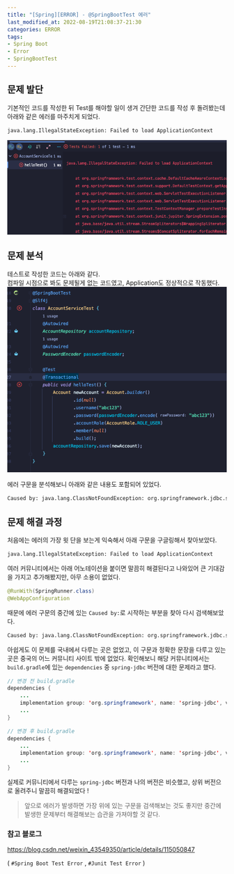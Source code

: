 ```yaml
---
title: "[Spring][ERROR] - @SpringBootTest 에러"
last_modified_at: 2022-08-19T21:08:37-21:30
categories: ERROR
tags:
- Spring Boot
- Error
- SpringBootTest
---
```


## 문제 발단
기본적인 코드를 작성한 뒤 Test를 해야할 일이 생겨 간단한 코드를 작성 후 돌려봤는데 아래와 같은 에러를 마주치게 되었다.<br>

```bash
java.lang.IllegalStateException: Failed to load ApplicationContext
```

![](assets/images/posts/spring-boot-test-error/test-error.png)

## 문제 분석
테스트로 작성한 코드는 아래와 같다.<br>
컴파일 시점으로 봐도 문제될게 없는 코드였고, Application도 정상적으로 작동했다.
![](assets/images/posts/spring-boot-test-error/test-code-example.png)

에러 구문을 분석해보니 아래와 같은 내용도 포함되어 있었다.

```bash
Caused by: java.lang.ClassNotFoundException: org.springframework.jdbc.support.JdbcTransactionManager
```

## 문제 해결 과정

처음에는 에러의 가장 윗 단을 보는게 익숙해서 아래 구문을 구글링해서 찾아보았다.

```bash
java.lang.IllegalStateException: Failed to load ApplicationContext
```

여러 커뮤니티에서는 아래 어노테이션을 붙이면 말끔히 해결된다고 나와있어 큰 기대감을 가지고 추가해봤지만, 아무 소용이 없었다.

```java
@RunWith(SpringRunner.class)
@WebAppConfiguration
```

때문에 에러 구문의 중간에 있는 `Caused by:`로 시작하는 부분을 찾아 다시 검색해보았다.

```bash
Caused by: java.lang.ClassNotFoundException: org.springframework.jdbc.support.JdbcTransactionManager
```

아쉽게도 이 문제를 국내에서 다루는 곳은 없었고, 이 구문과 정확한 문장을 다루고 있는 곳은 중국의 어느 커뮤니티 사이트 밖에 없었다.
확인해보니 해당 커뮤니티에서는 `build.gradle`에 있는 `dependencies` 중 `spring-jdbc` 버전에 대한 문제라고 했다. <br>

```java
// 변경 전 build.gradle
dependencies {
    ...
    implementation group: 'org.springframework', name: 'spring-jdbc', version: '5.2.3.RELEASE'
    ...
}
```

```java
// 변경 후 build.gradle
dependencies {
    ...
    implementation group: 'org.springframework', name: 'spring-jdbc', version: '5.3.4'
    ...
}
```

실제로 커뮤니티에서 다루는 `spring-jdbc` 버전과 나의 버전은 비슷했고, 상위 버전으로 올려주니 말끔히 해결되었다 !

> 앞으로 에러가 발생하면 가장 위에 있는 구문을 검색해보는 것도 좋지만 중간에 발생한 문제부터 해결해보는 습관을 가져야할 것 같다.

### 참고 블로그
https://blog.csdn.net/weixin_43549350/article/details/115050847

( `#Spring Boot Test Error` ,  `#Junit Test Error` )